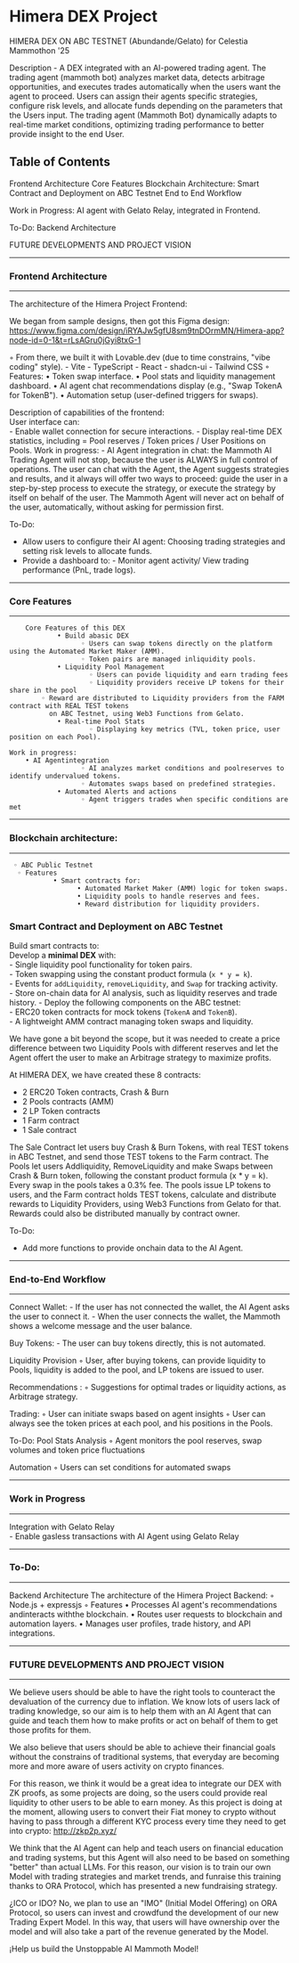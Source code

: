 # Himera DEX Project
HIMERA DEX ON ABC TESTNET (Abundande/Gelato) for Celestia Mammothon '25

Description - A DEX integrated with an AI-powered trading agent. The trading agent (mammoth bot) analyzes market data, detects arbitrage opportunities, and executes trades automatically when the users want the agent to proceed. Users can assign their agents specific strategies, configure risk levels, and allocate funds depending on the parameters that the Users input. The trading agent (Mammoth Bot) dynamically adapts to real-time market conditions, optimizing trading performance to better provide insight to the end User.

## Table of Contents 
Frontend Architecture
Core Features
Blockchain Architecture: Smart Contract and Deployment on ABC Testnet
End to End Workflow

Work in Progress:
AI agent with Gelato Relay, integrated in Frontend.

To-Do:
Backend Architecture

FUTURE DEVELOPMENTS AND PROJECT VISION

-------------------------
### Frontend Architecture
-------------------------
The architecture of the Himera Project Frontend:

We began from sample designs, then got this Figma design:
https://www.figma.com/design/iRYAJw5gfU8sm9tnDOrmMN/Himera-app?node-id=0-1&t=rLsAGru0jGyi8txG-1

   ◦ From there, we built it with Lovable.dev (due to time constrains, "vibe coding" style).
	- Vite
	- TypeScript
	- React
	- shadcn-ui
	- Tailwind CSS 
   ◦ Features:
       • Token swap interface. 
       • Pool stats and liquidity management dashboard. 
       • AI agent chat recommendations display (e.g., "Swap TokenA for TokenB"). 
       • Automation setup (user-defined triggers for swaps).

Description of capabilities of the frontend:  
	User interface can:  
                  - Enable wallet connection for secure interactions. 
                  - Display real-time DEX statistics, including =  Pool reserves / Token prices / User Positions on Pools. 
	Work in progress:
	- AI Agent integration in chat: the Mammoth AI Trading Agent will not stop, because the user is ALWAYS in full 			control of operations. The user can chat with the Agent, the Agent suggests strategies and results, and it always will 	offer two ways to proceed: guide the user in a step-by-step process to execute the strategy, or execute the strategy by itself on behalf of the user. The Mammoth Agent will never act on behalf of the user, automatically, without asking for permission first. 
                  

To-Do:
- Allow users to configure their AI agent:  Choosing trading strategies and setting risk levels to allocate funds. 
- Provide a dashboard to: - Monitor agent activity/  View trading performance (PnL, trade logs). 


-----------------
### Core Features
-----------------
        Core Features of this DEX 
                • Build abasic DEX 
                      ◦ Users can swap tokens directly on the platform using the Automated Market Maker (AMM). 
                      ◦ Token pairs are managed inliquidity pools. 
                • Liquidity Pool Management 
                        ◦ Users can povide liquidity and earn trading fees 
                        ◦ Liquidity providers receive LP tokens for their share in the pool
			◦ Reward are distributed to Liquidity providers from the FARM contract with REAL TEST tokens
			  on ABC Testnet, using Web3 Functions from Gelato.
                • Real-time Pool Stats 
                        ◦ Displaying key metrics (TVL, token price, user position on each Pool).

	Work in progress:
		• AI Agentintegration 
                      ◦ AI analyzes market conditions and poolreserves to identify undervalued tokens. 
                      ◦ Automates swaps based on predefined strategies. 
                • Automated Alerts and actions 
                      ◦ Agent triggers trades when specific conditions are met


-----------------------------
### Blockchain architecture:
----------------------------- 
     ◦ ABC Public Testnet 
      ◦ Features 
               • Smart contracts for: 
                     • Automated Market Maker (AMM) logic for token swaps. 
                     • Liquidity pools to handle reserves and fees. 
                     • Reward distribution for liquidity providers.

### Smart Contract and Deployment on ABC Testnet
Build smart contracts to:     
         Develop a **minimal DEX** with:         
         - Single liquidity pool functionality for token pairs.         
         - Token swapping using the constant product formula (`x * y = k`).         
         - Events for `addLiquidity`, `removeLiquidity`, and `Swap` for tracking activity.            
         - Store on-chain data for AI analysis, such as liquidity reserves and trade history. 
         - Deploy the following components on the ABC testnet:     
         - ERC20 token contracts for mock tokens (`TokenA` and `TokenB`).     
         - A lightweight AMM contract managing token swaps and liquidity.

We have gone a bit beyond the scope, but it was needed to create a price difference between two Liquidity Pools with different reserves and let the Agent offert the user to make an Arbitrage strategy to maximize profits.

At HIMERA DEX, we have created these 8 contracts:
- 2 ERC20 Token contracts, Crash & Burn
- 2 Pools contracts (AMM)
- 2 LP Token contracts
- 1 Farm contract
- 1 Sale contract

The Sale Contract let users buy Crash & Burn Tokens, with real TEST tokens in ABC Testnet, and send those 
TEST tokens to the Farm contract.
The Pools let users Addliquidity, RemoveLiquidity and make Swaps between Crash & Burn token, following the constant product 
formula (x * y = k).
Every swap in the pools takes a 0.3% fee.
The pools issue LP tokens to users, and the Farm contract holds TEST tokens, calculate and distribute rewards to Liquidity Providers, using Web3 Functions from Gelato for that.
Rewards could also be distributed manually by contract owner.

To-Do:
- Add more functions to provide onchain data to the AI Agent.


----------------------
### End-to-End Workflow 
----------------------
Connect Wallet:
	- If the user has not connected the wallet, the AI Agent asks the user to connect it.
	- When the user connects the wallet, the Mammoth shows a welcome message and the user balance. 

Buy Tokens:
	- The user can buy tokens directly, this is not automated.

Liquidity Provision
      ◦ User, after buying tokens, can provide liquidity to Pools, liquidity is added to the pool, and LP tokens are issued to user. 

Recommendations :
      ◦ Suggestions for optimal trades or liquidity actions, as Arbitrage strategy. 

Trading: 
      ◦ User can initiate swaps based on agent insights
      ◦ User can always see the token prices at each pool, and his positions in the Pools.


To-Do:
Pool Stats Analysis 
      ◦ Agent monitors the pool reserves, swap volumes and token price fluctuations 

Automation 
      ◦ Users can set conditions for automated swaps



--------------------
### Work in Progress
--------------------

Integration with Gelato Relay  
         - Enable gasless transactions with AI Agent using Gelato Relay


----------
### To-Do:
----------
Backend Architecture
   The architecture of the Himera Project Backend:
   ◦ Node.js + expressjs 
   ◦ Features 
            • Processes Al agent's recommendations andinteracts withthe blockchain. 
            • Routes user requests to blockchain and automation layers. 
            • Manages user profiles, trade history, and APl integrations.

      



---------------------------------------
### FUTURE DEVELOPMENTS AND PROJECT VISION
---------------------------------------
We believe users should be able to have the right tools to counteract the devaluation of the currency due to inflation.
We know lots of users lack of trading knowledge, so our aim is to help them with an AI Agent that can guide and teach them how to make profits or act on behalf of them to get those profits for them.

We also believe that users should be able to achieve their financial goals without the constrains of traditional systems, that everyday are becoming more and more aware of users activity on crypto finances.

For this reason, we think it would be a great idea to integrate our DEX with ZK proofs, as some projects are doing, so the users could provide real liquidity to other users to be able to earn money.
As this project is doing at the moment, allowing users to convert their Fiat money to crypto without having to pass through a different KYC process every time they need to get into crypto: http://zkp2p.xyz/

We think that the AI Agent can help and teach users on financial education and trading systems, but this Agent will also need to be based on something "better" than actual LLMs. 
For this reason, our vision is to train our own Model with trading strategies and market trends, and funraise this training thanks to ORA Protocol, which has presented a new fundraising strategy.

¿ICO or IDO? No, we plan to use an "IMO" (Initial Model Offering) on ORA Protocol, so users can invest and crowdfund the development of our new Trading Expert Model. In this way, that users will have ownership over the model and will also take a part of the revenue generated by the Model.

¡Help us build the Unstoppable AI Mammoth Model!


























